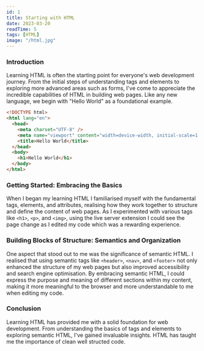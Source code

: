 ```yaml
---
id: 1
title: Starting with HTML
date: 2023-03-20
readTime: 5
tags: [HTML]
image: "/html.jpg"
---
```


### Introduction

Learning HTML is often the starting point for everyone's web development journey. From the initial steps of understanding tags and elements to exploring more advanced areas such as forms, I've come to appreciate the incredible capabilities of HTML in building web pages. Like any new language, we begin with "Hello World" as a foundational example.

```HTML
<!DOCTYPE html>
<html lang="en">
  <head>
    <meta charset="UTF-8" />
    <meta name="viewport" content="width=device-width, initial-scale=1.0" />
    <title>Hello World</title>
  </head>
  <body>
    <h1>Hello World</h1>
  </body>
</html>
```

### Getting Started: Embracing the Basics

When I began my learning HTML I familiarised myself with the fundamental tags, elements, and attributes, realising how they work together to structure and define the content of web pages. As I experimented with various tags like `<h1>`, `<p>`, and `<img>`, using the live server extension I could see the page change as I edited my code which was a rewarding experience.

### Building Blocks of Structure: Semantics and Organization

One aspect that stood out to me was the significance of semantic HTML. I realised that using semantic tags like `<header>`, `<nav>`, and `<footer>` not only enhanced the structure of my web pages but also improved accessibility and search engine optimisation. By embracing semantic HTML, I could express the purpose and meaning of different sections within my content, making it more meaningful to the browser and more understandable to me when editing my code.

### Conclusion

Learning HTML has provided me with a solid foundation for web development. From understanding the basics of tags and elements to exploring semantic HTML, I've gained invaluable insights. HTML has taught me the importance of clean well structed code.
